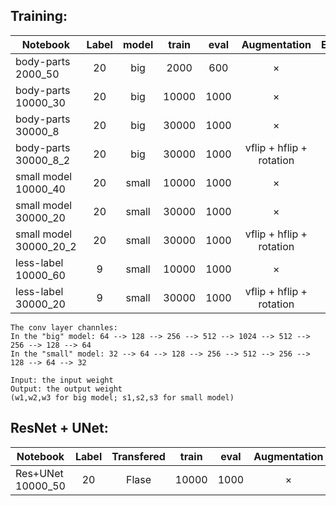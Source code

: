 Training:
------


Notebook|Label|model|train|eval|Augmentation| Epoch|LR|Input|Output
--------|:----:|:----:|:-----:|:-----:|:----------------:|:-------:|:---------:|:-------:|:---------:|
body-parts 2000_50|20|big|2000|600|×|50|0.01|×|×|
body-parts 10000_30|20|big|10000|1000|×|30|0.001|×|w1|
body-parts 30000_8|20|big|30000|1000|×|8|0.001|w1|w2|
body-parts 30000_8_2|20|big|30000|1000|vflip + hflip + rotation|8|0.001|w2|w3|
small model 10000_40|20|small|10000|1000|×|40|0.001|×|s1|
small model 30000_20|20|small|30000|1000|×|20|0.001|s1|s2|
small model 30000_20_2|20|small|30000|1000|vflip + hflip + rotation|20|0.001|s2|s3|
less-label 10000_60|9|small|10000|1000|×|60|0.001|×|L1|
less-label 30000_20|9|small|30000|1000|vflip + hflip + rotation|20|0.001|L1|L2|

	The conv layer channles:
	In the "big" model: 64 --> 128 --> 256 --> 512 --> 1024 --> 512 --> 256 --> 128 --> 64
	In the "small" model: 32 --> 64 --> 128 --> 256 --> 512 --> 256 --> 128 --> 64 --> 32
	
	Input: the input weight 
	Output: the output weight
	(w1,w2,w3 for big model; s1,s2,s3 for small model)

ResNet + UNet:
-------


Notebook|Label|Transfered|train|eval|Augmentation| Epoch|LR|Input|Output
--------|:----:|:----:|:-----:|:-----:|:----------------:|:-------:|:---------:|:-------:|:---------:|
Res+UNet 10000_50|20|Flase|10000|1000|×|60|0.001|×|×|
	
	
	
	
	
